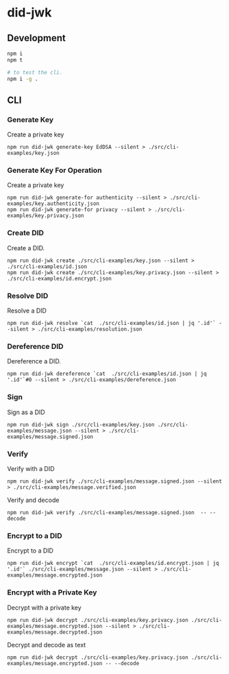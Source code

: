 # did-jwk

## Development

```bash
npm i
npm t

# to test the cli.
npm i -g .
```

## CLI

### Generate Key

Create a private key

```
npm run did-jwk generate-key EdDSA --silent > ./src/cli-examples/key.json
```

### Generate Key For Operation

Create a private key

```
npm run did-jwk generate-for authenticity --silent > ./src/cli-examples/key.authenticity.json
npm run did-jwk generate-for privacy --silent > ./src/cli-examples/key.privacy.json
```

### Create DID

Create a DID.

```
npm run did-jwk create ./src/cli-examples/key.json --silent > ./src/cli-examples/id.json
npm run did-jwk create ./src/cli-examples/key.privacy.json --silent > ./src/cli-examples/id.encrypt.json
```

### Resolve DID

Resolve a DID

```
npm run did-jwk resolve `cat  ./src/cli-examples/id.json | jq '.id'` --silent > ./src/cli-examples/resolution.json
```

### Dereference DID

Dereference a DID.

```
npm run did-jwk dereference `cat  ./src/cli-examples/id.json | jq '.id'`#0 --silent > ./src/cli-examples/dereference.json
```

### Sign

Sign as a DID

```
npm run did-jwk sign ./src/cli-examples/key.json ./src/cli-examples/message.json --silent > ./src/cli-examples/message.signed.json
```

### Verify

Verify with a DID

```
npm run did-jwk verify ./src/cli-examples/message.signed.json --silent > ./src/cli-examples/message.verified.json
```

Verify and decode

```
npm run did-jwk verify ./src/cli-examples/message.signed.json  -- --decode
```

### Encrypt to a DID

Encrypt to a DID

```
npm run did-jwk encrypt `cat  ./src/cli-examples/id.encrypt.json | jq '.id'` ./src/cli-examples/message.json --silent > ./src/cli-examples/message.encrypted.json
```

### Encrypt with a Private Key

Decrypt with a private key

```
npm run did-jwk decrypt ./src/cli-examples/key.privacy.json ./src/cli-examples/message.encrypted.json --silent > ./src/cli-examples/message.decrypted.json
```

Decrypt and decode as text

```
npm run did-jwk decrypt ./src/cli-examples/key.privacy.json ./src/cli-examples/message.encrypted.json -- --decode
```
